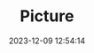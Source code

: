 ---
weight: 1
images:
- /images/edited/115.jpeg
title: Picture
date: 2023-12-09 12:54:14
tags: [luminar neo,work,car,truck]
---